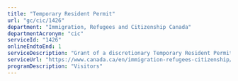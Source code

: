 ```yaml
---
title: "Temporary Resident Permit"
url: "gc/cic/1426"
department: "Immigration, Refugees and Citizenship Canada"
departmentAcronym: "cic"
serviceId: "1426"
onlineEndtoEnd: 1
serviceDescription: "Grant of a discretionary Temporary Resident Permit  to allow an individual to enter or remain in Canada as a temporary resident who would otherwise be unable to do so, where justified by exceptional circumstances. These may be issued to inadmissible persons, persons reported or who may be reported for violation of the Immigration and Refugee Protection Act, or to those who don't otherwise meet the requirements of the Act."
serviceUrl: "https://www.canada.ca/en/immigration-refugees-citizenship/services/immigrate-canada/inadmissibility/temporary-resident-permits.html"
programDescription: "Visitors"
---
```

